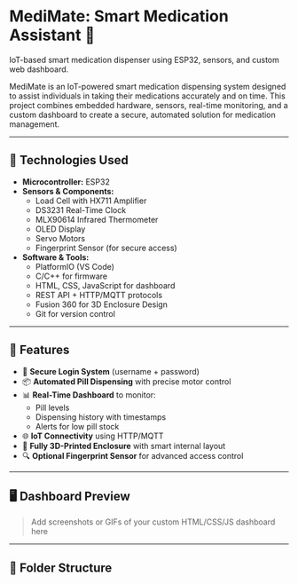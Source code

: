 # MediMate: Smart Medication Assistant 💊
IoT-based smart medication dispenser using ESP32, sensors, and custom web dashboard.

MediMate is an IoT-powered smart medication dispensing system designed to assist individuals in taking their medications accurately and on time. This project combines embedded hardware, sensors, real-time monitoring, and a custom dashboard to create a secure, automated solution for medication management.

---

## 🔧 Technologies Used

- **Microcontroller:** ESP32
- **Sensors & Components:** 
  - Load Cell with HX711 Amplifier
  - DS3231 Real-Time Clock
  - MLX90614 Infrared Thermometer
  - OLED Display
  - Servo Motors
  - Fingerprint Sensor (for secure access)
- **Software & Tools:**
  - PlatformIO (VS Code)
  - C/C++ for firmware
  - HTML, CSS, JavaScript for dashboard
  - REST API + HTTP/MQTT protocols
  - Fusion 360 for 3D Enclosure Design
  - Git for version control

---

## 🌟 Features

- 🔐 **Secure Login System** (username + password)
- 📦 **Automated Pill Dispensing** with precise motor control
- 📊 **Real-Time Dashboard** to monitor:
  - Pill levels
  - Dispensing history with timestamps
  - Alerts for low pill stock
- 🌐 **IoT Connectivity** using HTTP/MQTT
- 📁 **Fully 3D-Printed Enclosure** with smart internal layout
- 🔍 **Optional Fingerprint Sensor** for advanced access control

---

## 🖥️ Dashboard Preview

> Add screenshots or GIFs of your custom HTML/CSS/JS dashboard here

---

## 📁 Folder Structure

